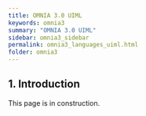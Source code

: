 ```yaml
---
title: OMNIA 3.0 UIML
keywords: omnia3
summary: "OMNIA 3.0 UIML"
sidebar: omnia3_sidebar
permalink: omnia3_languages_uiml.html
folder: omnia3
---
```



## 1. Introduction

This page is in construction.
